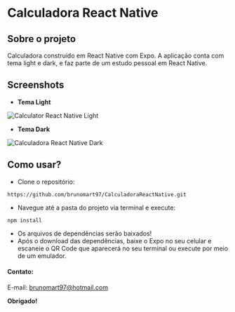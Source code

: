 # Calculadora React Native
## Sobre o projeto
Calculadora construído em React Native com Expo. A aplicação conta com tema light e dark, e faz parte de um estudo pessoal em React Native.
## Screenshots
* **Tema Light**

![Calculator React Native Light](https://github.com/brunomart97/CalculadoraReactNative/blob/main/img/img-light.jpg)

* **Tema Dark**

![Calculadora React Native Dark](https://github.com/brunomart97/CalculadoraReactNative/blob/main/img/img-dark.jpg)

## Como usar?
* Clone o repositório:
````
https://github.com/brunomart97/CalculadoraReactNative.git
````
* Navegue até a pasta do projeto via terminal e execute:
````
npm install
````
* Os arquivos de dependências serão baixados!
* Após o download das dependências, baixe o Expo no seu celular e escaneie o QR Code que aparecerá no seu terminal ou execute por meio de um emulador.
#### Contato:
E-mail: brunomart97@hotmail.com

**Obrigado!**
